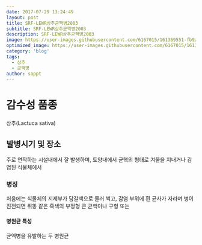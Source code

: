 ```yaml
---
date: 2017-07-29 13:24:49
layout: post
title: SRF-LEWR상추균핵병2003
subtitle: SRF-LEWR상추균핵병2003
description: SRF-LEWR상추균핵병2003
image: https://user-images.githubusercontent.com/6167015/161369551-fb9a99ee-b844-4a0d-a212-ba8f34871567.jpg
optimized_image: https://user-images.githubusercontent.com/6167015/161369551-fb9a99ee-b844-4a0d-a212-ba8f34871567.jpg
category: 'blog'
tags:
  - 상추
  - 균핵병
author: sappt
---
```


# 감수성 품종
 상추(Lactuca sativa)

## 발병시기 및 장소
 주로 연작하는 시설내에서 잘 발생하며, 토양내에서 균핵의 형태로 겨울을 지내거나 감염된 식물체에서
 
### 병징
 처음에는 식물체의 지제부가 담갈색으로 물러 썩고, 감염 부위에 흰 균사가 자라며 병이 진전되면 쥐똥 같은 흑색의 부정형 큰 균핵이나 구형 또는
 
#### 병원균 특성
 균액병을 유발하는 두 병원균
